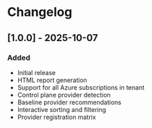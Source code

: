 # Changelog

## [1.0.0] - 2025-10-07

### Added
- Initial release
- HTML report generation
- Support for all Azure subscriptions in tenant
- Control plane provider detection
- Baseline provider recommendations
- Interactive sorting and filtering
- Provider registration matrix
